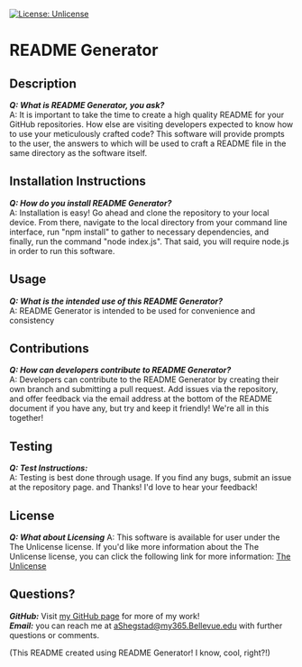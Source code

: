 
[![License: Unlicense](https://img.shields.io/badge/license-Unlicense-blue.svg)](http://unlicense.org/)
# README Generator 

## Description
***Q: What is README Generator, you ask?*** <br>
A: It is important to take the time to create a high quality README for your GitHub repositories. How else are visiting developers expected to know how to use your meticulously crafted code? This software will provide prompts to the user, the answers to which will be used to craft a README file in the same directory as the software itself. <br>

## Installation Instructions 
***Q: How do you install README Generator?*** <br>
A: Installation is easy! Go ahead and clone the repository to your local device. From there, navigate to the local directory from your command line interface, run "npm install" to gather to necessary dependencies, and finally, run the command "node index.js". That said, you will require node.js in order to run this software.<br>

## Usage
***Q: What is the intended use of this README Generator?*** <br>
A: README Generator is intended to be used for convenience and consistency<br>

## Contributions
***Q: How can developers contribute to README Generator?*** <br>
A: Developers can contribute to the README Generator by creating their own branch and submitting a pull request. Add issues via the repository, and offer feedback via the email address at the bottom of the README document if you have any, but try and keep it friendly! We're all in this together!<br>

## Testing 
***Q: Test Instructions:<br>***
A: Testing is best done through usage. If you find any bugs, submit an issue at the repository page. and Thanks! I'd love to hear your feedback!<br>


## License
***Q: What about Licensing***
A: This software is available for user under the The Unlicense license. If you'd like more information about the The Unlicense license, you can click the following link for more information:
[The Unlicense](http://unlicense.org/)


## Questions?
***GitHub:*** Visit [my GitHub page](https://www.github.com/AMShegstad) for more of my work!<br>
***Email:*** you can reach me at aShegstad@my365.Bellevue.edu with further questions or comments.


(This README created using README Generator! I know, cool, right?!)

